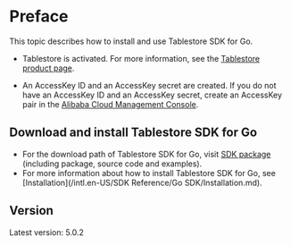 # Preface

This topic describes how to install and use Tablestore SDK for Go.

-   Tablestore is activated. For more information, see the [Tablestore product page](https://www.alibabacloud.com/product/table-store).

-   An AccessKey ID and an AccessKey secret are created. If you do not have an AccessKey ID and an AccessKey secret, create an AccessKey pair in the [Alibaba Cloud Management Console](https://ak-console.aliyun.com/#/accesskey).


## Download and install Tablestore SDK for Go

-   For the download path of Tablestore SDK for Go, visit [SDK package](https://github.com/aliyun/aliyun-tablestore-go-sdk) \(including package, source code and examples\).
-   For more information about how to install Tablestore SDK for Go, see [Installation](/intl.en-US/SDK Reference/Go SDK/Installation.md).

## Version

Latest version: 5.0.2

